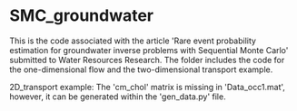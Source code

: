 # SMC_groundwater
This is the code associated with the article 'Rare event probability estimation for groundwater inverse problems with Sequential Monte Carlo' submitted to Water Resources Research. The folder includes the code for the one-dimensional flow and the two-dimensional transport example. 

2D_transport example: The 'cm_chol' matrix is missing in 'Data_occ1.mat', however, it can be generated within the 'gen_data.py' file.

